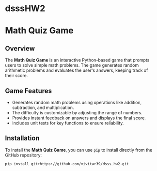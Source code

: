 # dsssHW2

# Math Quiz Game

## Overview
The **Math Quiz Game** is an interactive Python-based game that prompts users to solve simple math problems. The game generates random arithmetic problems and evaluates the user's answers, keeping track of their score.

## Game Features
- Generates random math problems using operations like addition, subtraction, and multiplication.
- The difficulty is customizable by adjusting the range of numbers.
- Provides instant feedback on answers and displays the final score.
- Includes unit tests for key functions to ensure reliability.

## Installation
To install the **Math Quiz Game**, you can use `pip` to install directly from the GitHub repository:

```bash
pip install git+https://github.com/vivitar39/dsss_hw2.git
